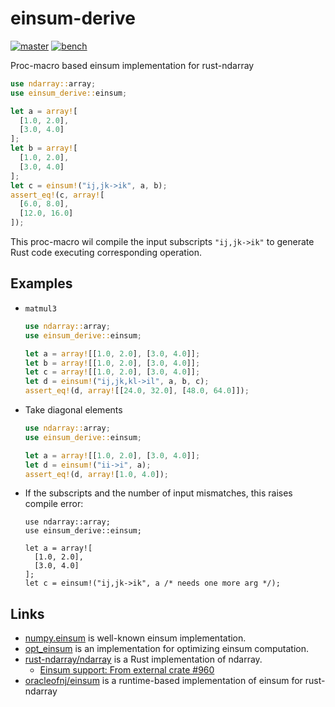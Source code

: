 einsum-derive
===============
[![master](https://img.shields.io/badge/docs-master-blue)](https://termoshtt.github.io/einsum-derive/doc/einsum_derive/index.html)
[![bench](https://img.shields.io/badge/benchmark-master-orange)](https://termoshtt.github.io/einsum-derive/bench/report/index.html)

Proc-macro based einsum implementation for rust-ndarray

```rust
use ndarray::array;
use einsum_derive::einsum;

let a = array![
  [1.0, 2.0],
  [3.0, 4.0]
];
let b = array![
  [1.0, 2.0],
  [3.0, 4.0]
];
let c = einsum!("ij,jk->ik", a, b);
assert_eq!(c, array![
  [6.0, 8.0],
  [12.0, 16.0]
]);
```

This proc-macro wil compile the input subscripts `"ij,jk->ik"`
to generate Rust code executing corresponding operation.

Examples
---------

- `matmul3`

  ```rust
  use ndarray::array;
  use einsum_derive::einsum;

  let a = array![[1.0, 2.0], [3.0, 4.0]];
  let b = array![[1.0, 2.0], [3.0, 4.0]];
  let c = array![[1.0, 2.0], [3.0, 4.0]];
  let d = einsum!("ij,jk,kl->il", a, b, c);
  assert_eq!(d, array![[24.0, 32.0], [48.0, 64.0]]);
  ```

- Take diagonal elements

  ```rust
  use ndarray::array;
  use einsum_derive::einsum;

  let a = array![[1.0, 2.0], [3.0, 4.0]];
  let d = einsum!("ii->i", a);
  assert_eq!(d, array![1.0, 4.0]);
  ```

- If the subscripts and the number of input mismatches,
  this raises compile error:

  ```compile_fail
  use ndarray::array;
  use einsum_derive::einsum;

  let a = array![
    [1.0, 2.0],
    [3.0, 4.0]
  ];
  let c = einsum!("ij,jk->ik", a /* needs one more arg */);
  ```

Links
------
- [numpy.einsum](https://numpy.org/doc/stable/reference/generated/numpy.einsum.html) is well-known einsum implementation.
- [opt_einsum](https://optimized-einsum.readthedocs.io/en/stable/) is an implementation for optimizing einsum computation.
- [rust-ndarray/ndarray](https://github.com/rust-ndarray/ndarray) is a Rust implementation of ndarray.
  - [Einsum support: From external crate #960](https://github.com/rust-ndarray/ndarray/issues/960)
- [oracleofnj/einsum](https://github.com/oracleofnj/einsum) is a runtime-based implementation of einsum for rust-ndarray
